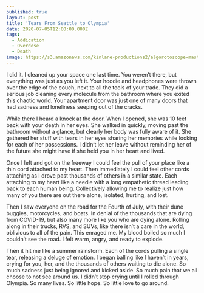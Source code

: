 ```yaml
---
published: true
layout: post
title: 'Tears From Seattle to Olympia'
date: 2020-07-05T12:00:00.000Z
tags:
  - Addication
  - Overdose
  - Death
image: https://s3.amazonaws.com/kinlane-productions2/algorotoscope-master/uncle-sam-skyline-standing.jpg
---
```

I did it. I cleaned up your space one last time. You weren’t there, but everything was just as you left it. Your hoodie and headphones were thrown over the edge of the couch, next to all the tools of your trade. They did a serious job cleaning every molecule from the bathroom where you exited this chaotic world. Your apartment door was just one of many doors that had sadness and loneliness seeping out of the cracks.

While there I heard a knock at the door. When I opened, she was 10 feet back with your death in her eyes. She walked in quickly, moving past the bathroom without a glance, but clearly her body was fully aware of it. She gathered her stuff with tears in her eyes sharing her memories while looking for each of her possessions. I didn’t let her leave without reminding her of the future she might have if she held you in her heart and lived.

Once I left and got on the freeway I could feel the pull of your place like a thin cord attached to my heart. Then immediately I could feel other cords attaching as I drove past thousands of others in a similar state. Each attaching to my heart like a needle with a long empathetic thread leading back to each human being. Collectively allowing me to realize just how many of you there are out there alone, isolated, hurting, and lost.

Then I saw everyone on the road for the Fourth of July, with their dune buggies, motorcycles, and boats. In denial of the thousands that are dying from COVID-19, but also many more like you who are dying alone. Rolling along in their trucks, RVS, and SUVs, like there isn’t a care in the world, oblivious to all of the pain. This enraged me. My blood boiled so much I couldn’t see the road. I felt warm, angry, and ready to explode.

Then it hit me like a summer rainstorm. Each of the cords pulling a single tear, releasing a deluge of emotion. I began balling like I haven’t in years, crying for you, her, and the thousands of others waiting to die alone. So much sadness just being ignored and kicked aside. So much pain that we all choose to not see around us. I didn’t stop crying until I rolled through Olympia. So many lives. So little hope. So little love to go around.